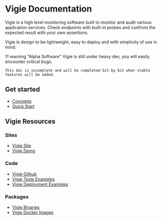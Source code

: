 # Vigie Documentation

Vigie is a high level monitoring software built to monitor and audit various application services. Check endpoints with built-in probes and confront the expected result with your own assertions.

Vigie is design to be lightweight, easy to deploy and with simplicity of use in mind.

!!! warning "Alpha Software"
    Vigie is still under heavy dev, you will easily encounter critical bugs.

    This doc is incomplete and will be completed bit by bit when stable features will be added.

## Get started

* [Concepts](./get_started/concepts.md)
* [Quick Start](./get_started/quick_start.md)

## Vigie Resources

### Sites
* [Vigie Site](https://vigie.dev)
* [Vigie Demo](https://vigie.dev/demo)

### Code
* [Vigie Github](https://github.com/Vincoll/vigie)
* [Vigie Tests Examples](https://github.com/Vincoll/vigie-demo-test)
* [Vigie Deployment Examples](https://github.com/Vincoll/vigie-deploy)

### Packages
* [Vigie Binaries](https://github.com/Vincoll/vigie/releases)
* [Vigie Docker Images](https://hub.docker.com/r/vincoll/vigie)